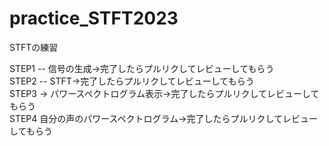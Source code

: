 # practice_STFT2023
STFTの練習

STEP1 -- 信号の生成->完了したらプルリクしてレビューしてもらう<br>
STEP2 -- STFT->完了したらプルリクしてレビューしてもらう<br>
STEP3 -> パワースペクトログラム表示->完了したらプルリクしてレビューしてもらう<br>
STEP4 自分の声のパワースペクトログラム->完了したらプルリクしてレビューしてもらう<br> 
